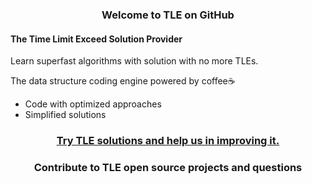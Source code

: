 <h3 align="center">
Welcome to TLE on GitHub</h3> 

<h4 > The Time Limit Exceed Solution Provider </h4>
<p>
Learn superfast algorithms with solution with no more TLEs.

The data structure coding engine powered by coffee☕

- Code with optimized approaches 
- Simplified solutions
</p>

<h3 align="center"><a href="(https://github.com/Time-Limit-Exceed-TLE)"> Try TLE solutions and help us in improving it. </a></h3>
<h3 align="center">Contribute to TLE open source projects and questions</h3>
<p align="center">
